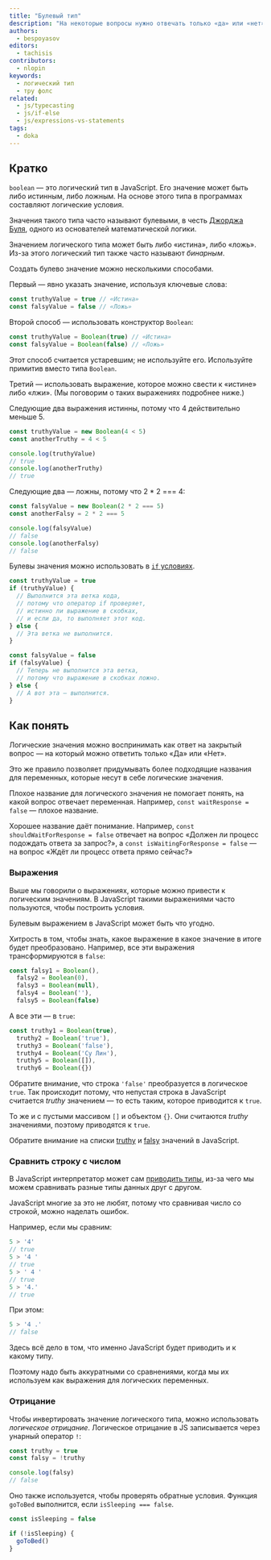 ```yaml
---
title: "Булевый тип"
description: "На некоторые вопросы нужно отвечать только «да» или «нет». Булевый тип как раз про это."
authors:
  - bespoyasov
editors:
  - tachisis
contributors:
  - nlopin
keywords:
  - логический тип
  - тру фолс
related:
  - js/typecasting
  - js/if-else
  - js/expressions-vs-statements
tags:
  - doka
---
```


## Кратко

`boolean` — это логический тип в JavaScript. Его значение может быть либо истинным, либо ложным. На основе этого типа в программах составляют логические условия.

Значения такого типа часто называют булевыми, в честь [Джорджа Буля](https://ru.wikipedia.org/wiki/Буль,_Джордж), одного из основателей математической логики.

Значением логического типа может быть либо «истина», либо «ложь». Из-за этого логический тип также часто называют _бинарным_.

Создать булево значение можно несколькими способами.

Первый — явно указать значение, используя ключевые слова:

```js
const truthyValue = true // «Истина»
const falsyValue = false // «Ложь»
```

Второй способ — использовать конструктор `Boolean`:

```js
const truthyValue = Boolean(true) // «Истина»
const falsyValue = Boolean(false) // «Ложь»
```

Этот способ считается устаревшим; не используйте его.  Используйте примитив вместо типа `Boolean`.

Третий — использовать выражение, которое можно свести к «истине» либо «лжи». (Мы поговорим о таких выражениях подробнее ниже.)

Следующие два выражения истинны, потому что 4 действительно меньше 5.

```js
const truthyValue = new Boolean(4 < 5)
const anotherTruthy = 4 < 5

console.log(truthyValue)
// true
console.log(anotherTruthy)
// true
```

Следующие два — ложны, потому что 2 * 2 === 4:

```js
const falsyValue = new Boolean(2 * 2 === 5)
const anotherFalsy = 2 * 2 === 5

console.log(falsyValue)
// false
console.log(anotherFalsy)
// false
```

Булевы значения можно использовать в [`if` условиях](/js/if-else/).

```js
const truthyValue = true
if (truthyValue) {
  // Выполнится эта ветка кода,
  // потому что оператор if проверяет,
  // истинно ли выражение в скобках,
  // и если да, то выполняет этот код.
} else {
  // Эта ветка не выполнится.
}

const falsyValue = false
if (falsyValue) {
  // Теперь не выполнится эта ветка,
  // потому что выражение в скобках ложно.
} else {
  // А вот эта — выполнится.
}
```

## Как понять

Логические значения можно воспринимать как ответ на закрытый вопрос — на который можно ответить только «Да» или «Нет».

Это же правило позволяет придумывать более подходящие названия для переменных, которые несут в себе логические значения.

Плохое название для логического значения не помогает понять, на какой вопрос отвечает переменная. Например, `const waitResponse = false` — плохое название.

Хорошее название даёт понимание. Например, `const shouldWaitForResponse = false` отвечает на вопрос «Должен ли процесс подождать ответа за запрос?», а  `const isWaitingForResponse = false` — на вопрос «Ждёт ли процесс ответа прямо сейчас?»

### Выражения

Выше мы говорили о выражениях, которые можно привести к логическим значениям. В JavaScript такими выражениями часто пользуются, чтобы построить условия.

Булевым выражением в JavaScript может быть что угодно.

Хитрость в том, чтобы знать, какое выражение в какое значение в итоге будет преобразовано. Например, все эти выражения трансформируются в `false`:

```js
const falsy1 = Boolean(),
  falsy2 = Boolean(0),
  falsy3 = Boolean(null),
  falsy4 = Boolean(''),
  falsy5 = Boolean(false)
```

А все эти — в `true`:
```js
const truthy1 = Boolean(true),
  truthy2 = Boolean('true'),
  truthy3 = Boolean('false'),
  truthy4 = Boolean('Су Лин'),
  truthy5 = Boolean([]),
  truthy6 = Boolean({})
```

Обратите внимание, что строка `'false'` преобразуется в логическое `true`. Так происходит потому, что непустая строка в JavaScript считается _truthy_ значением — то есть таким, которое приводится к `true`.

То же и с пустыми массивом `[]` и объектом `{}`. Они считаются _truthy_ значениями, поэтому приводятся к `true`.

Обратите внимание на списки [truthy](https://developer.mozilla.org/ru/docs/Словарь/Truthy) и [falsy](https://developer.mozilla.org/ru/docs/Словарь/Falsy) значений в JavaScript.

### Сравнить строку с числом

В JavaScript интерпретатор может сам [приводить типы](/js/typecasting/), из-за чего мы можем сравнивать разные типы данных друг с другом.

JavaScript многие за это не любят, потому что сравнивая число со строкой, можно наделать ошибок.

Например, если мы сравним:

```js
5 > '4'
// true
5 > '4 '
// true
5 > ' 4 '
// true
5 > '4.'
// true
```

При этом:

```js
5 > '4 .'
// false
```

Здесь всё дело в том, что именно JavaScript будет приводить и к какому типу.

Поэтому надо быть аккуратными со сравнениями, когда мы их используем как выражения для логических переменных.

### Отрицание

Чтобы инвертировать значение логического типа, можно использовать _логическое отрицание_. Логическое отрицание в JS записывается через унарный оператор `!`:

```js
const truthy = true
const falsy = !truthy

console.log(falsy)
// false
```

Оно также используется, чтобы проверять обратные условия. Функция `goToBed` выполнится, если `isSleeping === false`.

```js
const isSleeping = false

if (!isSleeping) {
  goToBed()
}
```
